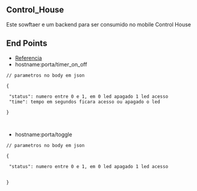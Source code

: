 ## Control_House
Este sowftaer e um backend para ser consumido no mobile Control House

## End Points
- [Referencia](https://nodered.org/docs/getting-started/raspberrypi)
- hostname:porta/timer_on_off


```text
// parametros no body em json

{ 

 "status": numero entre 0 e 1, em 0 led apagado 1 led acesso
 "time": tempo em segundos ficara acesso ou apagado o led

}


```

##
- hostname:porta/toggle

```text
// parametros no body em json

{ 

 "status": numero entre 0 e 1, em 0 led apagado 1 led acesso
 

}


```
